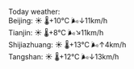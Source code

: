 Today weather:  
Beijing: ☀️   🌡️+10°C 🌬️↓11km/h  
Tianjin: ☀️   🌡️+8°C 🌬️↘11km/h  
Shijiazhuang: ☀️   🌡️+13°C 🌬️↑4km/h  
Tangshan: ☀️   🌡️+12°C 🌬️↓13km/h  

